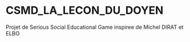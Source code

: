 # CSMD_LA_LECON_DU_DOYEN
Projet de Serious Social Educational Game inspiree de Michel DIRAT et ELBO
